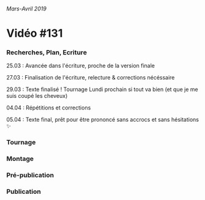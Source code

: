 ###### Mars-Avril 2019
# Vidéo #131

### Recherches, Plan, Ecriture
25.03 : Avancée dans l'écriture, proche de la version finale

27.03 : Finalisation de l'écriture, relecture & corrections nécéssaire

29.03 : Texte finalisé ! Tournage Lundi prochain si tout va bien (et que je me suis coupé les cheveux)

04.04 : Répétitions et corrections

05.04 : Texte final, prêt pour être prononcé sans accrocs et sans hésitations :sparkles:

### Tournage

### Montage

### Pré-publication

### Publication

